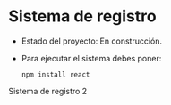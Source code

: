 <h1>Sistema de registro</h1>

- Estado del proyecto: En construcción.
- Para ejecutar el sistema debes poner:
  
  ```npm install react```

Sistema de registro 2
